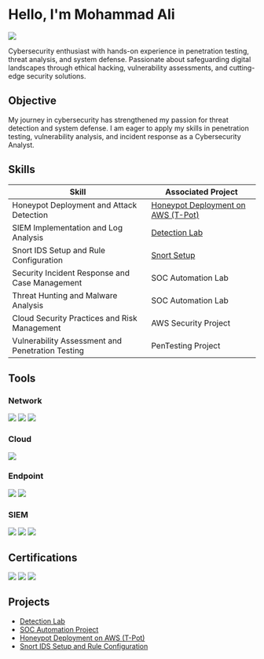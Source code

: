 # Hello, I'm Mohammad Ali
<a href="https://www.linkedin.com/in/mohammad-ali-2064b4295/"><img src="https://img.shields.io/badge/-LinkedIn-0072b1?&style=for-the-badge&logo=linkedin&logoColor=white" /></a>

Cybersecurity enthusiast with hands-on experience in penetration testing, threat analysis, and system defense. Passionate about safeguarding digital landscapes through ethical hacking, vulnerability assessments, and cutting-edge security solutions.

## Objective

My journey in cybersecurity has strengthened my passion for threat detection and system defense. I am eager to apply my skills in penetration testing, vulnerability analysis, and incident response as a Cybersecurity Analyst.

## Skills

| Skill                                         | Associated Project         |
|-----------------------------------------------|----------------------------|
| Honeypot Deployment and Attack Detection      | <a href="https://github.com/link-to-honeypot-project">Honeypot Deployment on AWS (T-Pot)</a> |
| SIEM Implementation and Log Analysis          | <a href="https://google.com">Detection Lab</a>|
| Snort IDS Setup and Rule Configuration        | <a href="https://github.com/link-to-snort-project">Snort Setup</a> |
| Security Incident Response and Case Management| SOC Automation Lab|
| Threat Hunting and Malware Analysis           | SOC Automation Lab|
| Cloud Security Practices and Risk Management  | AWS Security Project |
| Vulnerability Assessment and Penetration Testing | PenTesting Project |

## Tools

### Network
<div>
    <img src="https://img.shields.io/badge/-Wireshark-1679A7?&style=for-the-badge&logo=Wireshark&logoColor=white" />
    <img src="https://img.shields.io/badge/-Suricata-EF3B2D?&style=for-the-badge&logo=Suricata&logoColor=white" />
    <img src="https://img.shields.io/badge/-Zeek-777BB4?&style=for-the-badge&logo=Zeek&logoColor=white" />
</div>

### Cloud
<div>
    <img src="https://img.shields.io/badge/-Amazon_AWS-232F3E?&style=for-the-badge&logo=amazonaws&logoColor=white" />
</div>

### Endpoint
<div>
    <img src="https://img.shields.io/badge/-Microsoft_Defender_for_Endpoint-00A4EF?&style=for-the-badge&logo=Microsoft&logoColor=white" />
    <img src="https://img.shields.io/badge/-Velociraptor-4B275F?&style=for-the-badge&logo=Velociraptor&logoColor=white" />
</div>

### SIEM
<div>
    <img src="https://img.shields.io/badge/-Microsoft_Sentinel-0078D4?&style=for-the-badge&logo=Microsoft&logoColor=white" />
    <img src="https://img.shields.io/badge/-Splunk-000000?&style=for-the-badge&logo=Splunk&logoColor=white" />
    <img src="https://img.shields.io/badge/-Elastic-005571?&style=for-the-badge&logo=Elastic&logoColor=white" />
</div>

## Certifications
<div>
<img src="https://img.shields.io/badge/-Security%2B-FF0000?&style=for-the-badge&logo=CompTIA&logoColor=white" />
<img src="https://img.shields.io/badge/-CCSK-005571?&style=for-the-badge&logo=cloudflare&logoColor=white" />
<img src="https://img.shields.io/badge/-Google_Cybersecurity_Specialization-4285F4?&style=for-the-badge&logo=google&logoColor=white" />
</div>

## Projects
- [Detection Lab](https://github.com/link-to-detection-lab)
- [SOC Automation Project](https://github.com/link-to-soc-automation)
- [Honeypot Deployment on AWS (T-Pot)](https://github.com/link-to-honeypot-project)
- [Snort IDS Setup and Rule Configuration](https://github.com/link-to-snort-project)
